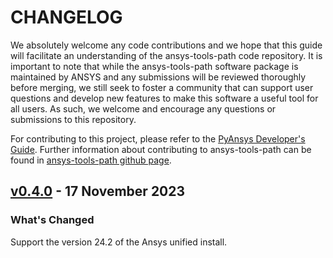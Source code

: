 # CHANGELOG

We absolutely welcome any code contributions and we hope that this
guide will facilitate an understanding of the ansys-tools-path code
repository. It is important to note that while the ansys-tools-path software
package is maintained by ANSYS and any submissions will be reviewed
thoroughly before merging, we still seek to foster a community that can
support user questions and develop new features to make this software
a useful tool for all users.  As such, we welcome and encourage any
questions or submissions to this repository.


For contributing to this project, please refer to the [PyAnsys Developer's Guide].
Further information about contributing to ansys-tools-path can be found in
[ansys-tools-path github page](https://github.com/ansys/ansys-tools-path).

[PyAnsys Developer's Guide]: https://dev.docs.pyansys.com/


## [v0.4.0]() - 17 November 2023

### What's Changed
Support the version 24.2 of the Ansys unified install.